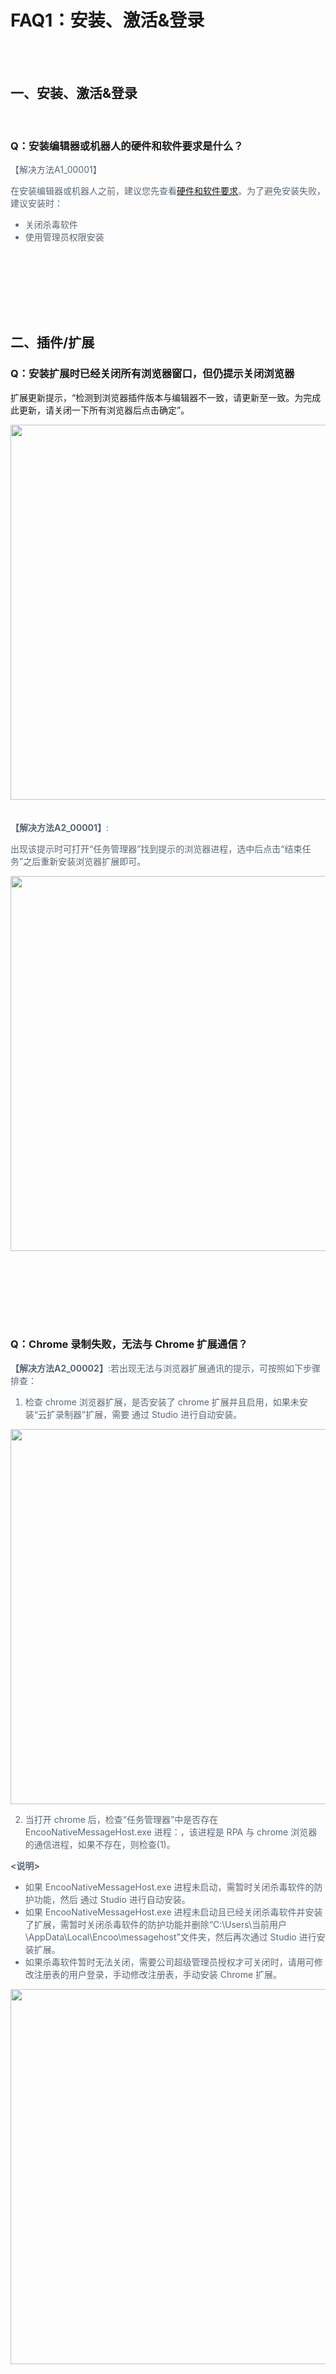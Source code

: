 # FAQ1：安装、激活&登录

<br><br>

## 一、安装、激活&登录

<br>

### Q：安装编辑器或机器人的硬件和软件要求是什么？

<font color=5a6877> 

【解决方法A1_00001】

在安装编辑器或机器人之前，建议您先查看[硬件和软件要求](https://academy.encoo.com/zh-cn/wiki/Studio/quickStart/HarewareAndSoftwareRequirements.md?uuid=1bb922bd-c25d-4921-9241-f13ee45d295f)。为了避免安装失败，建议安装时：
* 关闭杀毒软件
* 使用管理员权限安装

 </font><br><br>
 ---
 <br>



## 二、插件/扩展

### Q：安装扩展时已经关闭所有浏览器窗口，但仍提示关闭浏览器

扩展更新提示，“检测到浏览器插件版本与编辑器不一致，请更新至一致。为完成此更新，请关闭一下所有浏览器后点击确定”。

<img width = '600'  src ="https://docimages.blob.core.chinacloudapi.cn/images/troubleshoot/2-1.png"/>


<font color=5a6877> 

<br>
<br>

**【解决方法A2_00001】**:

出现该提示时可打开“任务管理器”找到提示的浏览器进程，选中后点击“结束任务”之后重新安装浏览器扩展即可。

<img width = '600'  src ="https://docimages.blob.core.chinacloudapi.cn/images/troubleshoot/2-2.png"/>

 </font><br><br>
 ---
 <br>

### Q：Chrome 录制失败，无法与 Chrome 扩展通信？
<font color=5a6877> 


**【解决方法A2_00002】**:若出现无法与浏览器扩展通讯的提示，可按照如下步骤排查：

1. 检查 chrome 浏览器扩展，是否安装了 chrome 扩展并且启用，如果未安装“云扩录制器”扩展，需要 通过 Studio 进行自动安装。

<img width = '600'  src ="https://docimages.blob.core.chinacloudapi.cn/images/troubleshoot/3-1.png"/>



2. 当打开 chrome 后，检查“任务管理器”中是否存在 EncooNativeMessageHost.exe 进程：，该进程是 RPA 与 chrome 浏览器的通信进程，如果不存在，则检查(1)。


**<说明>**
* 如果 EncooNativeMessageHost.exe 进程未启动，需暂时关闭杀毒软件的防护功能，然后 通过 Studio 进行自动安装。
* 如果 EncooNativeMessageHost.exe 进程未启动且已经关闭杀毒软件并安装了扩展，需暂时关闭杀毒软件的防护功能并删除“C:\Users\当前用户\AppData\Local\Encoo\messagehost”文件夹，然后再次通过 Studio 进行安装扩展。
* 如果杀毒软件暂时无法关闭，需要公司超级管理员授权才可关闭时，请用可修改注册表的用户登录，手动修改注册表，手动安装 Chrome 扩展。

<img width = '600'  src ="https://docimages.blob.core.chinacloudapi.cn/images/troubleshoot/3-2.png"/>


 </font><br><br>
---
<br>
